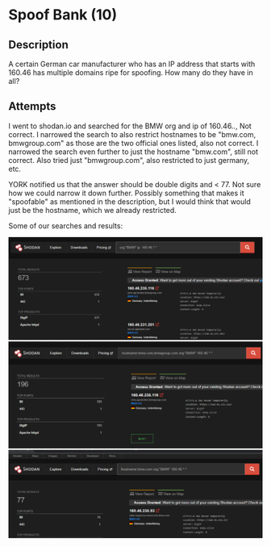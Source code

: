 # Spoof Bank (10)

## Description

A certain German car manufacturer who has an IP address that starts with 160.46 has multiple domains ripe for spoofing. How many do they have in all?

## Attempts

I went to shodan.io and searched for the BMW org and ip of 160.46.*.*, Not correct.
I narrowed the search to also restrict hostnames to be "bmw.com, bmwgroup.com" as those are the two official ones listed, also not correct.
I narrowed the search even further to just the hostname "bmw.com", still not correct.
Also tried just "bmwgroup.com", also restricted to just germany, etc.


YORK notified us that the answer should be double digits and < 77. Not sure how we could narrow it down further. Possibly something that makes it "spoofable" as mentioned in the description, but I would think that would just be the hostname, which we already restricted.

Some of our searches and results:

![no_hostname.png](Images/no_hostname.png)
![bmwgroup.png](Images/bmwgroup.png)
![bmw.png](Images/bmw.png)
